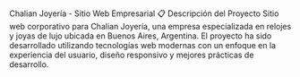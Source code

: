 Chalian Joyería - Sitio Web Empresarial
📋 Descripción del Proyecto
Sitio web corporativo para Chalian Joyería, una empresa especializada en relojes y joyas de lujo ubicada en Buenos Aires, Argentina. El proyecto ha sido desarrollado utilizando tecnologías web modernas con un enfoque en la experiencia del usuario, diseño responsivo y mejores prácticas de desarrollo.
